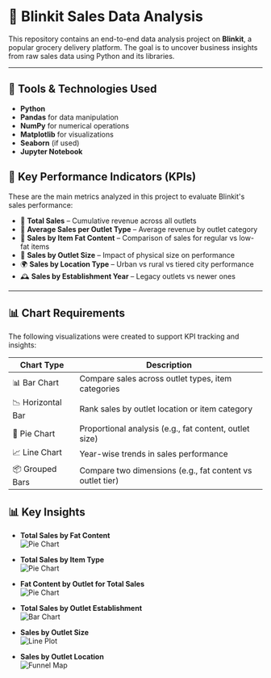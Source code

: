 # 🛒 Blinkit Sales Data Analysis

This repository contains an end-to-end data analysis project on **Blinkit**, a popular grocery delivery platform. The goal is to uncover business insights from raw sales data using Python and its libraries.

---

## 🧰 Tools & Technologies Used

- **Python**
- **Pandas** for data manipulation
- **NumPy** for numerical operations
- **Matplotlib** for visualizations
- **Seaborn** (if used)
- **Jupyter Notebook**


## 🎯 Key Performance Indicators (KPIs)

These are the main metrics analyzed in this project to evaluate Blinkit's sales performance:

- 🛒 **Total Sales** – Cumulative revenue across all outlets
- 🏬 **Average Sales per Outlet Type** – Average revenue by outlet category
- 🍟 **Sales by Item Fat Content** – Comparison of sales for regular vs low-fat items
- 🧱 **Sales by Outlet Size** – Impact of physical size on performance
- 🌍 **Sales by Location Type** – Urban vs rural vs tiered city performance
- 🕰️ **Sales by Establishment Year** – Legacy outlets vs newer ones

---

## 📊 Chart Requirements

The following visualizations were created to support KPI tracking and insights:

| Chart Type       | Description                                                |
|------------------|------------------------------------------------------------|
| 📊 Bar Chart     | Compare sales across outlet types, item categories         |
| 📉 Horizontal Bar| Rank sales by outlet location or item category             |
| 🥧 Pie Chart     | Proportional analysis (e.g., fat content, outlet size)     |
| 📈 Line Chart    | Year-wise trends in sales performance                      |
| 📦 Grouped Bars  | Compare two dimensions (e.g., fat content vs outlet tier)  |

## 📊 Key Insights

- **Total Sales by Fat Content**  
  ![Pie Chart](https://github.com/BhaskarDeka007/Data_Analysis_Projects/blob/main/Blinkit_sales_analysis_in_python/Outtput%20Images/Bar%20chart%20Fat%20Content%20by%20Outlet%20for%20Total%20Sales.png)

- **Total Sales by Item Type**  
  ![Pie Chart](https://github.com/BhaskarDeka007/Data_Analysis_Projects/blob/main/Blinkit_sales_analysis_in_python/Outtput%20Images/bar_chart_sales_by_Item_Type.png)

- **Fat Content by Outlet for Total Sales**  
  ![Pie Chart](https://github.com/BhaskarDeka007/Data_Analysis_Projects/blob/main/Blinkit_sales_analysis_in_python/Outtput%20Images/Bar%20chart%20Fat%20Content%20by%20Outlet%20for%20Total%20Sales.png)

- **Total Sales by Outlet Establishment**  
  ![Bar Chart]()

- **Sales by Outlet Size**  
  ![Line Plot]()

- **Sales by Outlet Location**  
  ![Funnel Map]()




